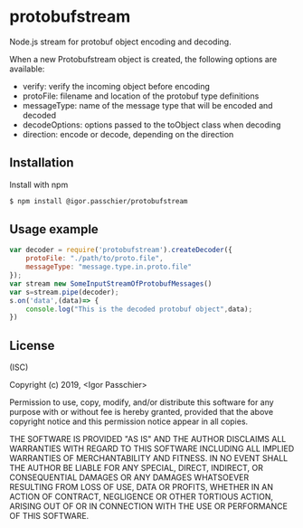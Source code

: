 protobufstream
======

Node.js stream for protobuf object encoding and decoding.

When a new Protobufstream object is created, the following options are available:
 * verify: verify the incoming object before encoding
 * protoFile: filename and location of the protobuf type definitions
 * messageType: name of the message type that will be encoded and decoded
 * decodeOptions: options passed to the toObject class when decoding
 * direction: encode or decode, depending on the direction

Installation
------------

Install with npm

```bash
$ npm install @igor.passchier/protobufstream
```

Usage example
-------------

```javascript
var decoder = require('protobufstream').createDecoder({
    protoFile: "./path/to/proto.file",
    messageType: "message.type.in.proto.file"
});
var stream new SomeInputStreamOfProtobufMessages()
var s=stream.pipe(decoder);
s.on('data',(data)=> {
    console.log("This is the decoded protobuf object",data);
})
```

License
-------
(ISC)

Copyright (c) 2019,  &lt;Igor Passchier&gt;

Permission to use, copy, modify, and/or distribute this software for any
purpose with or without fee is hereby granted, provided that the above
copyright notice and this permission notice appear in all copies.

THE SOFTWARE IS PROVIDED "AS IS" AND THE AUTHOR DISCLAIMS ALL WARRANTIES
WITH REGARD TO THIS SOFTWARE INCLUDING ALL IMPLIED WARRANTIES OF
MERCHANTABILITY AND FITNESS. IN NO EVENT SHALL THE AUTHOR BE LIABLE FOR
ANY SPECIAL, DIRECT, INDIRECT, OR CONSEQUENTIAL DAMAGES OR ANY DAMAGES
WHATSOEVER RESULTING FROM LOSS OF USE, DATA OR PROFITS, WHETHER IN AN
ACTION OF CONTRACT, NEGLIGENCE OR OTHER TORTIOUS ACTION, ARISING OUT OF
OR IN CONNECTION WITH THE USE OR PERFORMANCE OF THIS SOFTWARE.
